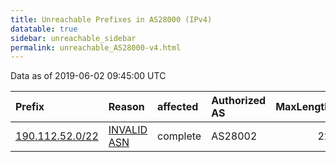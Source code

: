 ```yaml
---
title: Unreachable Prefixes in AS28000 (IPv4)
datatable: true
sidebar: unreachable_sidebar
permalink: unreachable_AS28000-v4.html
---
```


Data as of 2019-06-02 09:45:00 UTC


<div class="datatable-begin"></div>

| Prefix                                                   | Reason                                                                                                 | affected   | Authorized AS   |   MaxLength | Anchor                                         |   unreachable /24s |
|:---------------------------------------------------------|:-------------------------------------------------------------------------------------------------------|:-----------|:----------------|------------:|:-----------------------------------------------|-------------------:|
| [190.112.52.0/22](https://stat.ripe.net/190.112.52.0/22) | [INVALID ASN](https://rpki-validator.ripe.net/announcement-preview?asn=AS28000&prefix=190.112.52.0/22) | complete   | AS28002         |          22 | [LACNIC](unreachable_LACNIC_RPKI_Root-v4.html) |                  4 |

<div class="datatable-end"></div>